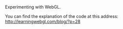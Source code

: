 Experimenting with WebGL.

You can find the explanation of the code at this address: http://learningwebgl.com/blog/?p=28
